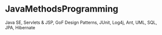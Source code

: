 # JavaMethodsProgramming
Java SE, Servlets &amp; JSP, GoF Design Patterns, JUnit, Log4j, Ant, UML, SQL, JPA, Hibernate

